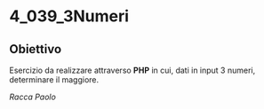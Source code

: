 # 4_039_3Numeri
## Obiettivo
Esercizio da realizzare attraverso **PHP** in cui, dati in input 3 numeri, determinare il maggiore.

*Racca Paolo*
